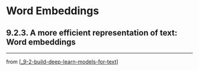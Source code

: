 # Word Embeddings

## 9.2.3. A more efficient representation of text: Word embeddings

---
from [[_9-2-build-deep-learn-models-for-text]]

[//begin]: # "Autogenerated link references for markdown compatibility"
[_9-2-build-deep-learn-models-for-text]: _9-2-build-deep-learn-models-for-text.md "Text Deep Learn Models"
[//end]: # "Autogenerated link references"